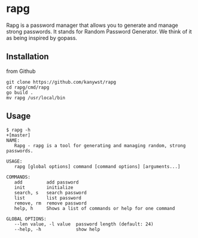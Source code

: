 # rapg

Rapg is a password manager that allows you to generate and manage strong passwords.
It stands for Random Password Generator.
We think of it as being inspired by gopass.

## Installation
from Github
```
git clone https://github.com/kanywst/rapg
cd rapg/cmd/rapg
go build .
mv rapg /usr/local/bin
```
## Usage
```
$ rapg -h                                                                                                                                                                          +[master]
NAME:
   Rapg - rapg is a tool for generating and managing random, strong passwords.

USAGE:
   rapg [global options] command [command options] [arguments...]

COMMANDS:
   add         add password
   init        initialize
   search, s   search password
   list        list password
   remove, rm  remove password
   help, h     Shows a list of commands or help for one command

GLOBAL OPTIONS:
   --len value, -l value  password length (default: 24)
   --help, -h             show help
```